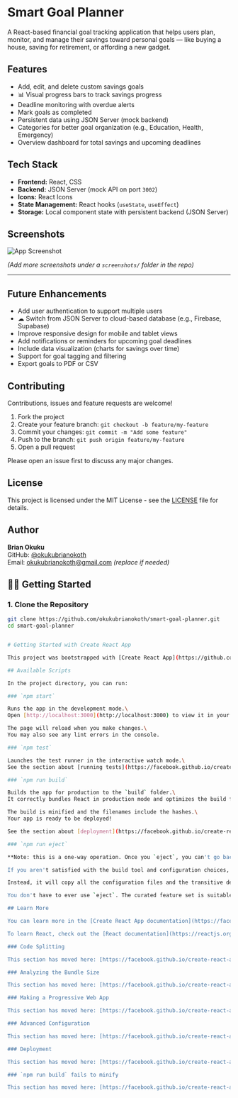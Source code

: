 #  Smart Goal Planner

A React-based financial goal tracking application that helps users plan, monitor, and manage their savings toward personal goals — like buying a house, saving for retirement, or affording a new gadget.

##  Features

-  Add, edit, and delete custom savings goals
- 📊 Visual progress bars to track savings progress
-  Deadline monitoring with overdue alerts
-  Mark goals as completed
-  Persistent data using JSON Server (mock backend)
-  Categories for better goal organization (e.g., Education, Health, Emergency)
-  Overview dashboard for total savings and upcoming deadlines

##  Tech Stack

- **Frontend:** React, CSS
- **Backend:** JSON Server (mock API on port `3002`)
- **Icons:** React Icons
- **State Management:** React hooks (`useState`, `useEffect`)
- **Storage:** Local component state with persistent backend (JSON Server)

##  Screenshots

![App Screenshot](https://raw.githubusercontent.com/okukubrianokoth/smart-goal-planner/main/screenshots/overview.png)

*(Add more screenshots under a `screenshots/` folder in the repo)*

---
##  Future Enhancements

-  Add user authentication to support multiple users
- ☁ Switch from JSON Server to cloud-based database (e.g., Firebase, Supabase)
-  Improve responsive design for mobile and tablet views
-  Add notifications or reminders for upcoming goal deadlines
-  Include data visualization (charts for savings over time)
-  Support for goal tagging and filtering
-  Export goals to PDF or CSV

##  Contributing

Contributions, issues and feature requests are welcome!

1. Fork the project
2. Create your feature branch: `git checkout -b feature/my-feature`
3. Commit your changes: `git commit -m "Add some feature"`
4. Push to the branch: `git push origin feature/my-feature`
5. Open a pull request

Please open an issue first to discuss any major changes.

##  License

This project is licensed under the MIT License - see the [LICENSE](LICENSE) file for details.
##  Author

**Brian Okuku**  
GitHub: [@okukubrianokoth](https://github.com/okukubrianokoth)  
Email: okukubrianokoth@gmail.com *(replace if needed)*


## 🧑‍💻 Getting Started

### 1. Clone the Repository

```bash
git clone https://github.com/okukubrianokoth/smart-goal-planner.git
cd smart-goal-planner


# Getting Started with Create React App

This project was bootstrapped with [Create React App](https://github.com/facebook/create-react-app).

## Available Scripts

In the project directory, you can run:

### `npm start`

Runs the app in the development mode.\
Open [http://localhost:3000](http://localhost:3000) to view it in your browser.

The page will reload when you make changes.\
You may also see any lint errors in the console.

### `npm test`

Launches the test runner in the interactive watch mode.\
See the section about [running tests](https://facebook.github.io/create-react-app/docs/running-tests) for more information.

### `npm run build`

Builds the app for production to the `build` folder.\
It correctly bundles React in production mode and optimizes the build for the best performance.

The build is minified and the filenames include the hashes.\
Your app is ready to be deployed!

See the section about [deployment](https://facebook.github.io/create-react-app/docs/deployment) for more information.

### `npm run eject`

**Note: this is a one-way operation. Once you `eject`, you can't go back!**

If you aren't satisfied with the build tool and configuration choices, you can `eject` at any time. This command will remove the single build dependency from your project.

Instead, it will copy all the configuration files and the transitive dependencies (webpack, Babel, ESLint, etc) right into your project so you have full control over them. All of the commands except `eject` will still work, but they will point to the copied scripts so you can tweak them. At this point you're on your own.

You don't have to ever use `eject`. The curated feature set is suitable for small and middle deployments, and you shouldn't feel obligated to use this feature. However we understand that this tool wouldn't be useful if you couldn't customize it when you are ready for it.

## Learn More

You can learn more in the [Create React App documentation](https://facebook.github.io/create-react-app/docs/getting-started).

To learn React, check out the [React documentation](https://reactjs.org/).

### Code Splitting

This section has moved here: [https://facebook.github.io/create-react-app/docs/code-splitting](https://facebook.github.io/create-react-app/docs/code-splitting)

### Analyzing the Bundle Size

This section has moved here: [https://facebook.github.io/create-react-app/docs/analyzing-the-bundle-size](https://facebook.github.io/create-react-app/docs/analyzing-the-bundle-size)

### Making a Progressive Web App

This section has moved here: [https://facebook.github.io/create-react-app/docs/making-a-progressive-web-app](https://facebook.github.io/create-react-app/docs/making-a-progressive-web-app)

### Advanced Configuration

This section has moved here: [https://facebook.github.io/create-react-app/docs/advanced-configuration](https://facebook.github.io/create-react-app/docs/advanced-configuration)

### Deployment

This section has moved here: [https://facebook.github.io/create-react-app/docs/deployment](https://facebook.github.io/create-react-app/docs/deployment)

### `npm run build` fails to minify

This section has moved here: [https://facebook.github.io/create-react-app/docs/troubleshooting#npm-run-build-fails-to-minify](https://facebook.github.io/create-react-app/docs/troubleshooting#npm-run-build-fails-to-minify)
